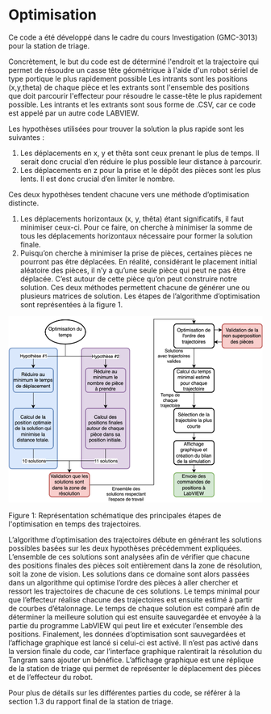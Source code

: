 # Optimisation 

Ce code a été développé dans le cadre du cours Investigation (GMC-3013) pour la station de triage. 


Concrètement, le but du code est de déterminé l'endroit et la trajectoire qui permet de résoudre un casse tête géométrique à l'aide d'un robot sériel de type portique le plus rapidement possible
Les intrants sont les positions (x,y,theta) de chaque pièce et les extrants sont l'ensemble des positions que doit parcourir l'effecteur pour résoudre le casse-tête le plus rapidement possible. 
Les intrants et les extrants sont sous forme de .CSV, car ce code est appelé par un autre code LABVIEW. 

Les hypothèses utilisées pour trouver la solution la plus rapide sont les suivantes :
1.	Les déplacements en x, y et thêta sont ceux prenant le plus de temps. Il serait donc crucial d’en réduire le plus possible leur distance à parcourir.
2.	Les déplacements en z pour la prise et le dépôt des pièces sont les plus lents. Il est donc crucial d’en limiter le nombre.

Ces deux hypothèses tendent chacune vers une méthode d’optimisation distincte.
1.	Les déplacements horizontaux (x, y, thêta) étant significatifs, il faut minimiser ceux-ci. Pour ce faire, on cherche à minimiser la somme de tous les déplacements horizontaux nécessaire pour former la solution finale.
2.	Puisqu’on cherche à minimiser la prise de pièces, certaines pièces ne pourront pas être déplacées. En réalité, considérant le placement initial aléatoire des pièces, il n’y a qu’une seule pièce qui peut ne pas être déplacée. C’est autour de cette pièce qu’on peut construire notre solution.
Ces deux méthodes permettent chacune de générer une ou plusieurs matrices de solution. Les étapes de l’algorithme d’optimisation sont représentées à la figure 1.
 
![alt text for screen readers](image/Image1.png "Text to show on mouseover")
 
Figure 1: Représentation schématique des principales étapes de l'optimisation en temps des trajectoires.



L’algorithme d’optimisation des trajectoires débute en générant les solutions possibles basées sur les deux hypothèses précédemment expliquées. L’ensemble de ces solutions sont analysées afin de vérifier que chacune des positions finales des pièces soit entièrement dans la zone de résolution, soit la zone de vision. Les solutions dans ce domaine sont alors passées dans un algorithme qui optimise l’ordre des pièces à aller chercher et ressort les trajectoires de chacune de ces solutions. Le temps minimal pour que l’effecteur réalise chacune des trajectoires est ensuite estimé à partir de courbes d’étalonnage. Le temps de chaque solution est comparé afin de déterminer la meilleure solution qui est ensuite sauvegardée et envoyée à la partie du programme LabVIEW qui peut lire et exécuter l’ensemble des positions. Finalement, les données d’optimisation sont sauvegardées et l’affichage graphique est lancé si celui-ci est activé. Il n’est pas activé dans la version finale du code, car l’interface graphique ralentirait la résolution du Tangram sans ajouter un bénéfice. L’affichage graphique est une réplique de la station de triage qui permet de représenter le déplacement des pièces et de l’effecteur du robot. 


Pour plus de détails sur les différentes parties du code, se référer à la section 1.3 du rapport final de la station de triage. 
